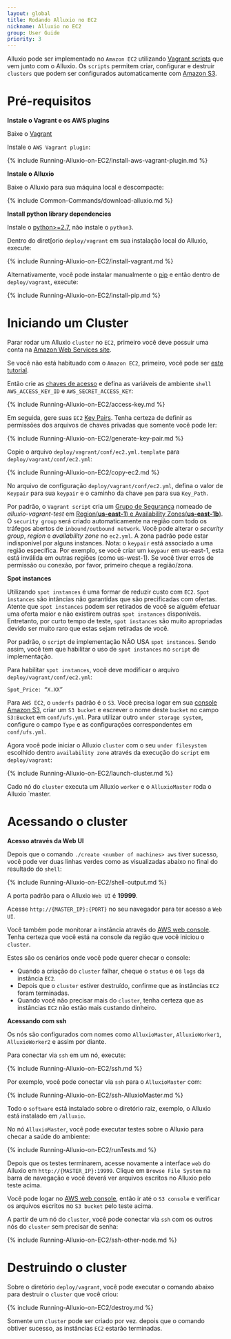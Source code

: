 ```yaml
---
layout: global
title: Rodando Alluxio no EC2
nickname: Alluxio no EC2
group: User Guide
priority: 3
---
```


Alluxio pode ser implementado no `Amazon EC2` utilizando 
[Vagrant scripts](https://github.com/alluxio/alluxio/tree/master/deploy/vagrant) que vem junto 
com o Alluxio. Os `scripts` permitem criar, configurar e destruir `clusters` que podem ser 
configurados automaticamente com [Amazon S3](https://s3.amazonaws.com/).

# Pré-requisitos

**Instale o Vagrant e os AWS plugins**

Baixe o [Vagrant](https://www.vagrantup.com/downloads.html)

Instale o `AWS Vagrant plugin`:

{% include Running-Alluxio-on-EC2/install-aws-vagrant-plugin.md %}

**Instale o Alluxio**

Baixe o Alluxio para sua máquina local e descompacte:

{% include Common-Commands/download-alluxio.md %}

**Install python library dependencies**

Instale o [python>=2.7](https://www.python.org/), não instale o `python3`.

Dentro do diret[orio `deploy/vagrant` em sua instalação local do Alluxio, execute:

{% include Running-Alluxio-on-EC2/install-vagrant.md %}

Alternativamente, você pode instalar manualmente o [pip](https://pip.pypa.io/en/latest/installing/) 
e então dentro de `deploy/vagrant`, execute:

{% include Running-Alluxio-on-EC2/install-pip.md %}

# Iniciando um Cluster

Parar rodar um Alluxio `cluster` no `EC2`, primeiro você deve possuir uma conta na 
[Amazon Web Services site](http://aws.amazon.com/).

Se você não está habituado com o `Amazon EC2`, primeiro, você pode ser 
[este tutorial](http://docs.aws.amazon.com/AWSEC2/latest/UserGuide/EC2_GetStarted.html).

Então crie as [chaves de acesso](https://aws.amazon.com/developers/access-keys/) e defina as 
variáveis de ambiente `shell` `AWS_ACCESS_KEY_ID` e `AWS_SECRET_ACCESS_KEY`:

{% include Running-Alluxio-on-EC2/access-key.md %}

Em seguida, gere suas `EC2` 
[Key Pairs](http://docs.aws.amazon.com/AWSEC2/latest/UserGuide/ec2-key-pairs.html). Tenha 
certeza de definir as permissões dos arquivos de chaves privadas que somente você pode ler:

{% include Running-Alluxio-on-EC2/generate-key-pair.md %}

Copie o arquivo `deploy/vagrant/conf/ec2.yml.template` para `deploy/vagrant/conf/ec2.yml`:

{% include Running-Alluxio-on-EC2/copy-ec2.md %}

No arquivo de configuração `deploy/vagrant/conf/ec2.yml`, defina o valor de `Keypair` para 
sua `keypair` e o caminho da chave `pem` para sua `Key_Path`.

Por padrão, o `Vagrant script` cria um 
[Grupo de Segurança](http://docs.aws.amazon.com/AWSEC2/latest/UserGuide/using-network-security.html)
nomeado de *alluxio-vagrant-test* em 
[Region(**us-east-1**) e Availability Zones(**us-east-1b**)](http://docs.aws.amazon.com/AWSEC2/latest/UserGuide/using-regions-availability-zones.html).
O `security group` será criado automaticamente na região com todo os tráfegos abertos de 
`inbound/outbound network`. Você pode alterar o *security group*, *region* e *availability zone* no 
`ec2.yml`. A zona padrão pode estar indisponível por alguns instances.
Nota: o `keypair` está associado a uma região específica. Por exemplo, se você criar um `keypaur` em 
us-east-1, esta está inválida em outras regiões (como us-west-1). Se você tiver erros de 
permissão ou conexão, por favor, primeiro cheque a região/zona.

**Spot instances**

Utilizando `spot instances` é uma formar de reduzir custo com `EC2`. `Spot instances` são intâncias não 
garantidas que são precificadas com ofertas. Atente que `spot instances` podem ser retirados de você 
se alguém efetuar uma oferta maior e não existirem outras `spot instances` disponíveis. Entretanto, 
por curto tempo de teste, `spot instances` são muito apropriadas devido ser muito raro que estas 
sejam retiradas de você.

Por padrão, o `script` de implementação NÃO USA `spot instances`. Sendo assim, você tem que habilitar o 
uso de `spot instances` no `script` de implementação.

Para habilitar `spot instances`, você deve modificar o arquivo `deploy/vagrant/conf/ec2.yml`:

    Spot_Price: “X.XX”

Para `AWS EC2`, o `underfs` padrão é o `S3`. Você precisa logar em sua [console Amazon S3](http://aws.amazon.com/s3/), 
criar um `S3 bucket` e escrever o nome deste `bucket` no campo `S3:Bucket` em `conf/ufs.yml`. Para utilizar 
outro `under storage system`, configure o campo `Type` e as configurações correspondentes em `conf/ufs.yml`.

Agora você pode iniciar o Alluxio `cluster` com o seu `under filesystem` escolhido dentro 
`availability zone` através da execução do `script` em `deploy/vagrant`:

{% include Running-Alluxio-on-EC2/launch-cluster.md %}

Cado nó do `cluster` executa um Alluxio `worker` e o `AlluxioMaster` roda o Alluxio `master.

# Acessando o cluster

**Acesso através da Web UI**

Depois que o comando `./create <number of machines> aws` tiver sucesso, você pode ver duas linhas 
verdes como as visualizadas abaixo no final do resultado do `shell`:

{% include Running-Alluxio-on-EC2/shell-output.md %}

A porta padrão para o Alluxio `Web UI` é **19999**.

Acesse `http://{MASTER_IP}:{PORT}` no seu navegador para ter acesso a `Web UI`.

Você também pode monitorar a instância através do [AWS web console](https://console.aws.amazon.com/console). 
Tenha certeza que você está na console da região que você iniciou o `cluster`.

Estes são os cenários onde você pode querer checar o console:
 - Quando a criação do `cluster` falhar, cheque o `status` e os `logs` da instância `EC2`.
 - Depois que o `cluster` estiver destruído, confirme que as instâncias `EC2` foram terminadas.
 - Quando você não precisar mais do `cluster`, tenha certeza que as instâncias `EC2` não estão mais custando dinheiro.

**Acessando com ssh**

Os nós são configurados com nomes como `AlluxioMaster`, `AlluxioWorker1`, `AlluxioWorker2` e assim por diante.

Para conectar via `ssh` em um nó, execute:

{% include Running-Alluxio-on-EC2/ssh.md %}

Por exemplo, você pode conectar via `ssh` para o `AlluxioMaster` com:

{% include Running-Alluxio-on-EC2/ssh-AlluxioMaster.md %}

Todo o `software` está instalado sobre o diretório raiz, exemplo, o Alluxio está instalado em 
`/alluxio`.

No nó `AlluxioMaster`, você pode executar testes sobre o Alluxio para checar a saúde do ambiente:

{% include Running-Alluxio-on-EC2/runTests.md %}

Depois que os testes terminarem, acesse novamente a interface `web` do Alluxio em 
`http://{MASTER_IP}:19999`. Clique em `Browse File System` na barra de navegação e você deverá 
ver arquivos escritos no Alluxio pelo teste acima.

Você pode logar no [AWS web console](https://console.aws.amazon.com/console), então ir até o 
`S3 console` e verificar os arquivos escritos no `S3 bucket` pelo teste acima.

A partir de um nó do `cluster`, você pode conectar via `ssh` com os outros nós do `cluster` 
sem precisar de senha:

{% include Running-Alluxio-on-EC2/ssh-other-node.md %}

# Destruindo o cluster

Sobre o diretório `deploy/vagrant`, você pode executar o comando abaixo para destruir o 
`cluster` que você criou:

{% include Running-Alluxio-on-EC2/destroy.md %}

Somente um `cluster` pode ser criado por vez. depois que o comando obtiver sucesso, as instâncias
`EC2` estarão terminadas.

